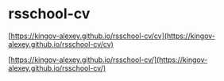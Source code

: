 # rsschool-cv

[https://kingov-alexey.github.io/rsschool-cv/cv](https://kingov-alexey.github.io/rsschool-cv/cv)

[https://kingov-alexey.github.io/rsschool-cv/](https://kingov-alexey.github.io/rsschool-cv/)
